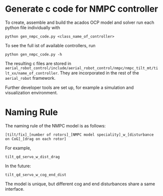 # Generate c code for NMPC controller

To create, assemble and build the acados OCP model and solver run each python file individually with

```
python gen_nmpc_code.py <class_name_of_controller>
```

To see the full ist of available controllers, run

```
python gen_nmpc_code.py -h
```

The resulting c files are stored in
```aerial_robot_control/include/aerial_robot_control/nmpc/nmpc_tilt_mt/tilt_xx/name_of_controller```. They are incorporated in
the rest of the ```aerial_robot``` framework.

Further developer tools are set up, for example a simulation and visualization environment.

# Naming Rule

The naming rule of the NMPC model is as follows:

```
[tilt/fix]_[number of rotors]_[NMPC model speciality]_w_[disturbance on CoG]_[drag on each rotor]
```

For example,

```
tilt_qd_servo_w_dist_drag
```

In the future:

```
tilt_qd_servo_w_cog_end_dist
```

The model is unique, but different cog and end disturbances share a same interface.
